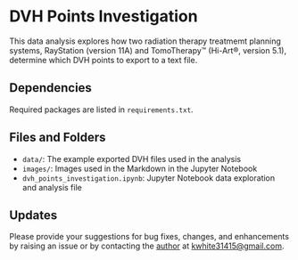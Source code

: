# DVH Points Investigation
This data analysis explores how two radiation therapy treatmemt planning systems, RayStation (version 11A) and TomoTherapy&trade; (Hi-Art&reg;, version 5.1), determine which DVH points to export to a text file.

## Dependencies
Required packages are listed in `requirements.txt`.

## Files and Folders
- `data/`: The example exported DVH files used in the analysis
- `images/`: Images used in the Markdown in the Jupyter Notebook
- `dvh_points_investigation.ipynb`: Jupyter Notebook data exploration and analysis file

## Updates
Please provide your suggestions for bug fixes, changes, and enhancements by raising an issue or by contacting the [author](https://linkedin.com/in/kaley-white) at kwhite31415@gmail.com.